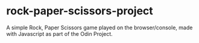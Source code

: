 # rock-paper-scissors-project
A simple Rock, Paper Scissors game played on the browser/console, made with Javascript as part of the Odin Project.

